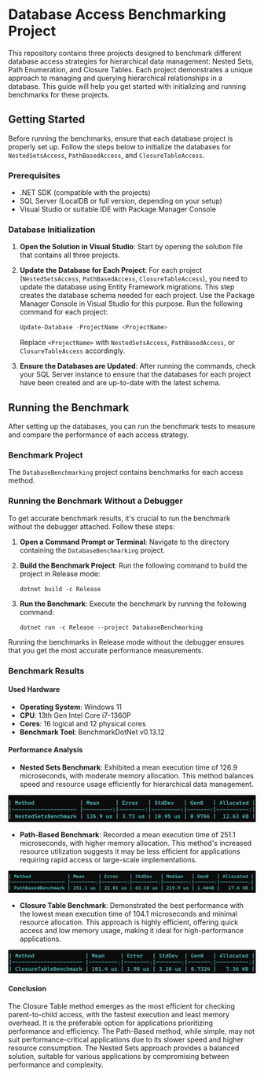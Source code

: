 # Database Access Benchmarking Project

This repository contains three projects designed to benchmark different database access strategies for hierarchical data management: Nested Sets, Path Enumeration, and Closure Tables. Each project demonstrates a unique approach to managing and querying hierarchical relationships in a database. This guide will help you get started with initializing and running benchmarks for these projects.

## Getting Started

Before running the benchmarks, ensure that each database project is properly set up. Follow the steps below to initialize the databases for `NestedSetsAccess`, `PathBasedAccess`, and `ClosureTableAccess`.

### Prerequisites

- .NET SDK (compatible with the projects)
- SQL Server (LocalDB or full version, depending on your setup)
- Visual Studio or suitable IDE with Package Manager Console

### Database Initialization

1. **Open the Solution in Visual Studio**: Start by opening the solution file that contains all three projects.

2. **Update the Database for Each Project**: For each project (`NestedSetsAccess`, `PathBasedAccess`, `ClosureTableAccess`), you need to update the database using Entity Framework migrations. This step creates the database schema needed for each project. Use the Package Manager Console in Visual Studio for this purpose. Run the following command for each project:

    ```powershell
    Update-Database -ProjectName <ProjectName>
    ```
    Replace `<ProjectName>` with `NestedSetsAccess`, `PathBasedAccess`, or `ClosureTableAccess` accordingly.

3. **Ensure the Databases are Updated**: After running the commands, check your SQL Server instance to ensure that the databases for each project have been created and are up-to-date with the latest schema.

## Running the Benchmark

After setting up the databases, you can run the benchmark tests to measure and compare the performance of each access strategy. 

### Benchmark Project

The `DatabaseBenchmarking` project contains benchmarks for each access method. 

### Running the Benchmark Without a Debugger

To get accurate benchmark results, it's crucial to run the benchmark without the debugger attached. Follow these steps:

1. **Open a Command Prompt or Terminal**: Navigate to the directory containing the `DatabaseBenchmarking` project.

2. **Build the Benchmark Project**: Run the following command to build the project in Release mode:

    ```shell
    dotnet build -c Release
    ```

3. **Run the Benchmark**: Execute the benchmark by running the following command:

    ```shell
    dotnet run -c Release --project DatabaseBenchmarking
    ```

Running the benchmarks in Release mode without the debugger ensures that you get the most accurate performance measurements.

### Benchmark Results

#### Used Hardware

- **Operating System**: Windows 11
- **CPU**: 13th Gen Intel Core i7-1360P
- **Cores**: 16 logical and 12 physical cores
- **Benchmark Tool**: BenchmarkDotNet v0.13.12

#### Performance Analysis

- **Nested Sets Benchmark**: Exhibited a mean execution time of 126.9 microseconds, with moderate memory allocation. This method balances speed and resource usage efficiently for hierarchical data management.

![Benchmark](./images/Nested.png "Nested Sets Benchmark")

- **Path-Based Benchmark**: Recorded a mean execution time of 251.1 microseconds, with higher memory allocation. This method's increased resource utilization suggests it may be less efficient for applications requiring rapid access or large-scale implementations.

![Benchmark](./images/Path.png "Path-Based Benchmark")

- **Closure Table Benchmark**: Demonstrated the best performance with the lowest mean execution time of 104.1 microseconds and minimal resource allocation. This approach is highly efficient, offering quick access and low memory usage, making it ideal for high-performance applications.

![Benchmark](./images/Closure.png "Closure Table Benchmark")

#### Conclusion

The Closure Table method emerges as the most efficient for checking parent-to-child access, with the fastest execution and least memory overhead. It is the preferable option for applications prioritizing performance and efficiency. The Path-Based method, while simple, may not suit performance-critical applications due to its slower speed and higher resource consumption. The Nested Sets approach provides a balanced solution, suitable for various applications by compromising between performance and complexity.
